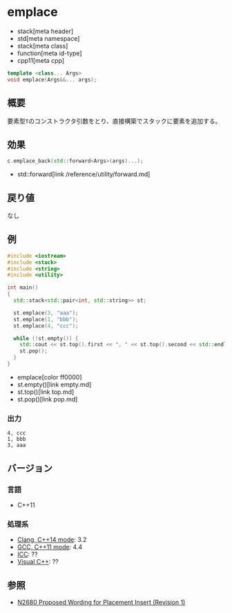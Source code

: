 # emplace
* stack[meta header]
* std[meta namespace]
* stack[meta class]
* function[meta id-type]
* cpp11[meta cpp]

```cpp
template <class... Args>
void emplace(Args&&... args);
```

## 概要
要素型`T`のコンストラクタ引数をとり、直接構築でスタックに要素を追加する。


## 効果
```cpp
c.emplace_back(std::forward<Args>(args)...);
```
* std::forward[link /reference/utility/forward.md]


## 戻り値
なし


## 例
```cpp example
#include <iostream>
#include <stack>
#include <string>
#include <utility>

int main()
{
  std::stack<std::pair<int, std::string>> st;

  st.emplace(3, "aaa");
  st.emplace(1, "bbb");
  st.emplace(4, "ccc");

  while (!st.empty()) {
    std::cout << st.top().first << ", " << st.top().second << std::endl;
    st.pop();
  }
}
```
* emplace[color ff0000]
* st.empty()[link empty.md]
* st.top()[link top.md]
* st.pop()[link pop.md]

### 出力
```
4, ccc
1, bbb
3, aaa
```

## バージョン
### 言語
- C++11

### 処理系
- [Clang, C++14 mode](/implementation.md#clang): 3.2
- [GCC, C++11 mode](/implementation.md#gcc): 4.4
- [ICC](/implementation.md#icc): ??
- [Visual C++](/implementation.md#visual_cpp): ??

## 参照
- [N2680 Proposed Wording for Placement Insert (Revision 1)](http://www.open-std.org/jtc1/sc22/wg21/docs/papers/2008/n2680.pdf)

